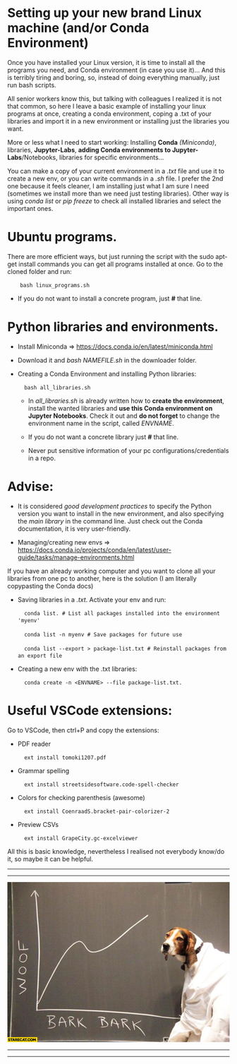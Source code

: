 # Setting up your new brand Linux machine (and/or Conda Environment)

Once you have installed your Linux version, it is time to install all the programs you need, and Conda environment (in case you use it)... And this is terribly tiring and boring, so, instead of doing everything manually, just run bash scripts. 

All senior workers know this, but talking with colleagues I realized it is not that common, so here I leave a basic example of installing your linux programs at once, creating a conda environment, coping a .txt of your libraries and import it in a new environment or installing just the libraries you want.



More or less what I need to start working: Installing **Conda** *(Miniconda)*, libraries, **Jupyter-Labs**, **adding Conda environments to Jupyter-Labs**/Notebooks, libraries for specific environments...

You can make a copy of your current environment in a *.txt* file and use it to create a new env, or you can write commands in a *.sh* file. I prefer the 2nd one because it feels cleaner, I am installing just what I am sure I need (sometimes we install more than we need just testing libraries). Other way is using *conda list* or *pip freeze* to check all installed libraries and select the important ones.

# Ubuntu programs.

There are more efficient ways, but just running the script with the sudo apt-get install commands you can get all programs installed at once. Go to the cloned folder and run:

        bash linux_programs.sh 

- If you do not want to install a concrete program, just **#** that line.


# Python libraries and environments.

- Install Miniconda => https://docs.conda.io/en/latest/miniconda.html

- Download it and *bash NAMEFILE.sh* in the downloader folder.

- Creating a Conda Environment and installing Python libraries:

        bash all_libraries.sh

    - In *all_libraries.sh* is already written how to **create the environment**, install the wanted libraries and **use this Conda environment on Jupyter Notebooks**. Check it out and **do not forget** to change the environment name in the script, called *ENVNAME*.

    - If you do not want a concrete library just **#** that line. 

    - Never put sensitive information of your pc configurations/credentials in a repo.


# Advise:

- It is considered *good development practices* to specify the Python version you want to install in the new environment, and also specifying the *main library* in the command line. Just check out the Conda documentation, it is very user-friendly.

- Managing/creating new envs => https://docs.conda.io/projects/conda/en/latest/user-guide/tasks/manage-environments.html

If you have an already working computer and you want to clone all your libraries from one pc to another, here is the solution (I am literally copypasting the Conda docs)

- Saving libraries in a *.txt*. Activate your env and run:

        conda list. # List all packages installed into the environment 'myenv'
        
        conda list -n myenv # Save packages for future use
        
        conda list --export > package-list.txt # Reinstall packages from an export file


- Creating a new env with the .txt libraries:

        conda create -n <ENVNAME> --file package-list.txt.


# Useful VSCode extensions:

Go to VSCode, then ctrl+P and copy the extensions:

- PDF reader

        ext install tomoki1207.pdf

- Grammar spelling

        ext install streetsidesoftware.code-spell-checker

- Colors for checking parenthesis (awesome)

        ext install CoenraadS.bracket-pair-colorizer-2

- Preview CSVs

        ext install GrapeCity.gc-excelviewer

All this is basic knowledge, nevertheless I realised not everybody know/do it, so maybe it can be helpful.


-------------------------------------

-------------------------------------

![alt](pics/woof-bark-bark-dog-graph.jpg)


-------------------------------------

-------------------------------------